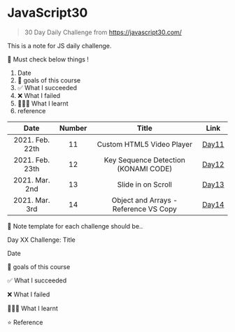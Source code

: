 # JavaScript30

> 30 Day Daily Challenge from https://javascript30.com/

This is a note for JS daily challenge.

🍏 Must check below things !

1. Date
2. 💙 goals of this course
3. ✅ What I succeeded
4. ❌ What I failed
5. 👩🏻‍💻 What I learnt
6. reference

|      Date       | Number |                 Title                 |             Link             |
| :-------------: | :----: | :-----------------------------------: | :--------------------------: |
| 2021. Feb. 22th |   11   |       Custom HTML5 Video Player       | [Day11](chapter11/README.md) |
| 2021. Feb. 23th |   12   | Key Sequence Detection (KONAMI CODE)  | [Day12](chapter12/README.md) |
| 2021. Mar. 2nd  |   13   |          Slide in on Scroll           | [Day13](chapter13/README.md) |
| 2021. Mar. 3rd  |   14   | Object and Arrays - Reference VS Copy | [Day14](chapter14/README.md) |

📝 Note template for each challenge should be..

Day XX Challenge: Title

Date

💙 goals of this course

✅ What I succeeded

❌ What I failed

👩🏻‍💻 What I learnt

⭐️ Reference
